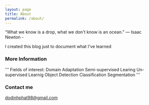 ```yaml
---
layout: page
title: About
permalink: /about/
---
```


“What we know is a drop, what we don't know is an ocean.”
                                    ― Isaac Newton -

I created this blog just to document what I've learned

### More Information

'''
Fields of interest:
  Domain Adaptation
  Semi-supervised Learing
  Un-supervised Learnig
  Object Detection
  Classification
  Segmentation
'''

### Contact me

[dodinhphat98@gmail.com](mailto:dodinhphat98@gmail.com)
